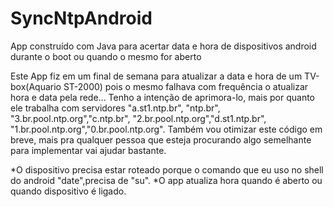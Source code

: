 # SyncNtpAndroid
App construído com Java para acertar data e hora de dispositivos android durante o boot ou quando o mesmo for aberto

Este App fiz em um final de semana para atualizar a data e hora de um TV-box(Aquario ST-2000) pois o mesmo falhava com frequência o atualizar hora e data pela rede...
Tenho a intenção de aprimora-lo, mais por quanto ele trabalha com servidores "a.st1.ntp.br", "ntp.br", "3.br.pool.ntp.org","c.ntp.br", "2.br.pool.ntp.org","d.st1.ntp.br", "1.br.pool.ntp.org","0.br.pool.ntp.org".
Também vou otimizar este código em breve, mais pra qualquer pessoa que esteja procurando algo semelhante para implementar vai ajudar bastante.

*O dispositivo precisa estar roteado porque o comando que eu uso no shell do android "date",precisa de "su".
*O app atualiza hora quando é aberto ou quando dispositivo é ligado.
